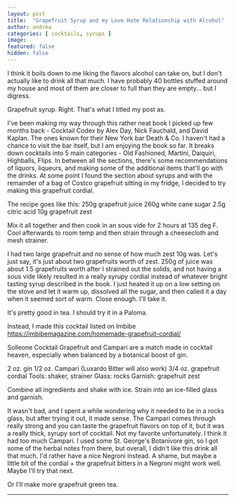 ```yaml
---
layout: post
title:  "Grapefruit Syrup and my Love Hate Relationship with Alcohol"
author: andrea
categories: [ cocktails, syrups ]
image:
featured: false
hidden: false
---
```


I think it boils down to me liking the flavors alcohol can take on, but I don't actually like to drink all that much. I have probably 40 bottles stuffed around my house and most of them are closer to full than they are empty... but I digress.

Grapefruit syrup. Right. That's what I titled my post as.

I've been making my way through this rather neat book I picked up few months back - Cocktail Codex by Alex Day, Nick Fauchald, and David Kaplan. The ones known for their New York bar Death & Co. I haven't had a chance to visit the bar itself, but I am enjoying the book so far. It breaks down cocktails into 5 main categories - Old Fashioned, Martini, Daiquiri, Highballs, Flips. In between all the sections, there's some recommendations of liquors, liqueurs, and making some of the additional items that'll go with the drinks. At some point I found the section about syrups and with the remainder of a bag of Costco grapefruit sitting in my fridge, I decided to try making this grapefruit cordial.

The recipe goes like this:
250g grapefruit juice
260g white cane sugar
2.5g citric acid
10g grapefruit zest

Mix it all together and then cook in an sous vide for 2 hours at 135 deg F. Cool afterwards to room temp and then strain through a cheesecloth and mesh strainer.

I had two large grapefruit and no sense of how much zest 10g was. Let's just say, it's just about two grapefruits worth of zest. 250g of juice was about 1.5 grapefruits worth after I strained out the solids, and not having a sous vide likely resulted in a really syrupy cordial instead of whatever bright tasting syrup described in the book. I just heated it up on a low setting on the stove and let it warm up, dissolved all the sugar, and then called it a day when it seemed sort of warm. Close enough. I'll take it.

It's pretty good in tea. I should try it in a Paloma.

Instead, I made this cocktail listed on Imbibe https://imbibemagazine.com/homemade-grapefruit-cordial/ 

Solleone Cocktail
Grapefruit and Campari are a match made in cocktail heaven, especially when balanced by a botanical boost of gin.

2 oz. gin
1/2 oz. Campari (Luxardo Bitter will also work)
3/4 oz. grapefruit cordial
Tools: shaker, strainer
Glass: rocks
Garnish: grapefruit zest

Combine all ingredients and shake with ice. Strain into an ice-filled glass and garnish.


It wasn't bad, and I spent a while wondering why it needed to be in a rocks glass, but after trying it out, it made sense. The Campari comes through really strong and you can taste the grapefruit flavors on top of it, but it was a really thick, syrupy sort of cocktail. Not my favorite unfortunately. I think it had too much Campari. I used some St. George's Botanivore gin, so I got some of the herbal notes from there, but overall, I didn't like this drink all that much. I'd rather have a nice Negroni instead. A shame, but maybe a little bit of the cordial + the grapefruit bitters in a Negroni might work well. Maybe I'll try that next.

Or I'll make more grapefruit green tea.

---